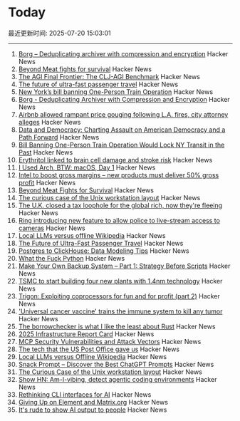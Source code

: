 # Today

最近更新时间: 2025-07-20 15:03:01

--- 
1. [Borg – Deduplicating archiver with compression and encryption](https://www.borgbackup.org/) Hacker News
2. [Beyond Meat fights for survival](https://foodinstitute.com/focus/beyond-meat-fights-for-survival/) Hacker News
3. [The AGI Final Frontier: The CLJ-AGI Benchmark](https://raspasov.posthaven.com/the-agi-final-frontier-the-clj-agi-benchmark) Hacker News
4. [The future of ultra-fast passenger travel](https://spaceambition.substack.com/p/beyond-the-sound-barrier) Hacker News
5. [New York’s bill banning One-Person Train Operation](https://www.etany.org/statements/impeding-progress-costing-riders-opto) Hacker News
6. [Borg - Deduplicating Archiver with Compression and Encryption](https://www.borgbackup.org/) Hacker News
7. [Airbnb allowed rampant price gouging following L.A. fires, city attorney alleges](https://www.latimes.com/california/story/2025-07-19/airbnb-allowed-price-gouging-following-l-a-fires-city-attorney-alleges-in-lawsuit) Hacker News
8. [Data and Democracy: Charting Assault on American Democracy and a Path Forward](https://data4democracy.substack.com/p/on-data-and-democracy-mid-year-roundup) Hacker News
9. [Bill Banning One-Person Train Operation Would Lock NY Transit in the Past](https://www.etany.org/statements/impeding-progress-costing-riders-opto) Hacker News
10. [Erythritol linked to brain cell damage and stroke risk](https://www.sciencedaily.com/releases/2025/07/250718035156.htm) Hacker News
11. [I Used Arch, BTW: macOS, Day 1](https://yberreby.com/posts/i-used-arch-btw-macos-day-1/) Hacker News
12. [Intel to boost gross margins – new products must deliver 50% gross profit](https://www.tomshardware.com/tech-industry/semiconductors/intel-draws-a-line-in-the-sand-to-boost-gross-margins-new-products-must-deliver-50-percent-to-get-the-green-light) Hacker News
13. [Beyond Meat Fights for Survival](https://foodinstitute.com/focus/beyond-meat-fights-for-survival/) Hacker News
14. [The curious case of the Unix workstation layout](https://thejpster.org.uk/blog/blog-2025-07-19/) Hacker News
15. [The U.K. closed a tax loophole for the global rich, now they're fleeing](https://www.wsj.com/world/uk/the-u-k-closed-a-tax-loophole-for-the-global-rich-now-theyre-fleeing-f078cce4) Hacker News
16. [Ring introducing new feature to allow police to live-stream access to cameras](https://www.eff.org/deeplinks/2025/07/amazon-ring-cashes-techno-authoritarianism-and-mass-surveillance) Hacker News
17. [Local LLMs versus offline Wikipedia](https://evanhahn.com/local-llms-versus-offline-wikipedia/) Hacker News
18. [The Future of Ultra-Fast Passenger Travel](https://spaceambition.substack.com/p/beyond-the-sound-barrier) Hacker News
19. [Postgres to ClickHouse: Data Modeling Tips](https://clickhouse.com/blog/postgres-to-clickhouse-data-modeling-tips-v2) Hacker News
20. [What the Fuck Python](https://colab.research.google.com/github/satwikkansal/wtfpython/blob/master/irrelevant/wtf.ipynb) Hacker News
21. [Make Your Own Backup System – Part 1: Strategy Before Scripts](https://it-notes.dragas.net/2025/07/18/make-your-own-backup-system-part-1-strategy-before-scripts/) Hacker News
22. [TSMC to start building four new plants with 1.4nm technology](https://www.taipeitimes.com/News/front/archives/2025/07/20/2003840583) Hacker News
23. [Trigon: Exploiting coprocessors for fun and for profit (part 2)](https://alfiecg.uk/2025/07/16/Trigon.html) Hacker News
24. ['Universal cancer vaccine' trains the immune system to kill any tumor](https://newatlas.com/cancer/universal-cancer-vaccine/) Hacker News
25. [The borrowchecker is what I like the least about Rust](https://viralinstruction.com/posts/borrowchecker/) Hacker News
26. [2025 Infrastructure Report Card](https://infrastructurereportcard.org/) Hacker News
27. [MCP Security Vulnerabilities and Attack Vectors](https://forgecode.dev/blog/prevent-attacks-on-mcp/) Hacker News
28. [The tech that the US Post Office gave us](https://www.theverge.com/report/709749/usps-250th-anniversary-pioneer-modern-technology) Hacker News
29. [Local LLMs versus Offline Wikipedia](https://evanhahn.com/local-llms-versus-offline-wikipedia/) Hacker News
30. [Snack Prompt – Discover the Best ChatGPT Prompts](https://snackprompt.com) Hacker News
31. [The Curious Case of the Unix workstation layout](https://thejpster.org.uk/blog/blog-2025-07-19/) Hacker News
32. [Show HN: Am-I-vibing, detect agentic coding environments](https://github.com/ascorbic/am-i-vibing) Hacker News
33. [Rethinking CLI interfaces for AI](https://www.notcheckmark.com/2025/07/rethinking-cli-interfaces-for-ai/) Hacker News
34. [Giving Up on Element and Matrix.org](https://xn--gckvb8fzb.com/giving-up-on-element-and-matrixorg/) Hacker News
35. [It's rude to show AI output to people](https://distantprovince.by/posts/its-rude-to-show-ai-output-to-people/) Hacker News

